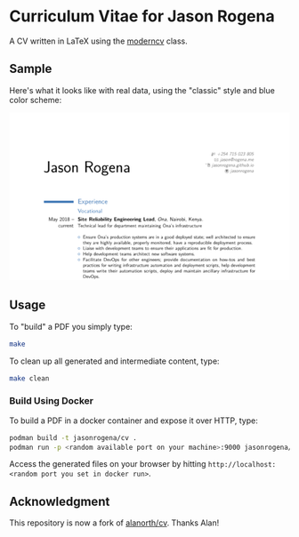 # Curriculum Vitae for Jason Rogena
A CV written in LaTeX using the [moderncv](http://www.ctan.org/pkg/moderncv) class.

## Sample
Here's what it looks like with real data, using the "classic" style and blue color scheme:

![Image](/cv_sample.png?raw=true "Sample CV")

## Usage
To "build" a PDF you simply type:

```sh
make
```

To clean up all generated and intermediate content, type:

```sh
make clean
```

### Build Using Docker 
To build a PDF in a docker container and expose it over HTTP, type:

```sh
podman build -t jasonrogena/cv .
podman run -p <random available port on your machine>:9000 jasonrogena/cv
```

Access the generated files on your browser by hitting `http://localhost:<random port you set in docker run>`.

## Acknowledgment
This repository is now a fork of [alanorth/cv](https://github.com/alanorth/cv/). Thanks Alan!
